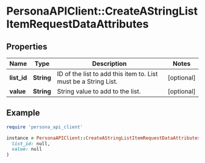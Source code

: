 # PersonaAPIClient::CreateAStringListItemRequestDataAttributes

## Properties

| Name | Type | Description | Notes |
| ---- | ---- | ----------- | ----- |
| **list_id** | **String** | ID of the list to add this item to. List must be a String List. | [optional] |
| **value** | **String** | String value to add to the list. | [optional] |

## Example

```ruby
require 'persona_api_client'

instance = PersonaAPIClient::CreateAStringListItemRequestDataAttributes.new(
  list_id: null,
  value: null
)
```

